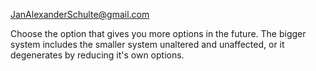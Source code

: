JanAlexanderSchulte@gmail.com


Choose the option that gives you more options in the future.
The bigger system includes the smaller system unaltered and unaffected, or it degenerates by reducing it's own options.

